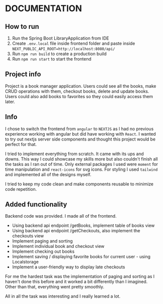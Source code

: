 # DOCUMENTATION

## How to run

1. Run the Spring Boot LibraryApplication from IDE
2. Create `.env.local` file inside frontend folder and paste inside `NEXT_PUBLIC_API_ROOT=http://localhost:8080/api/`
3. Run `npm run build` to create a production build
4. Run `npm run start` to start the frontend

## Project info
Project is a book manager application. Users could see all the books, make CRUD operations with them, checkout books, delete and update books. Users could also add books to favorites so they could easily access them later.

## Info

I chose to switch the frontend from `angular` to `NEXTJS` as I had no previous experience working with
angular but did have working with `React`. I wanted to try out nextjs server side components and thought
this project would be perfect for that.

I tried to implement everything from scratch. It came with its ups and downs.
This way I could showcase my skills more but also couldn't finish all the tasks as I ran out of time.
Only external packages I used were `moment` for time manipulation
and `react-icons` for svg icons. For styling I used `tailwind` and implemented all of the designs myself.

I tried to keep my code clean and make components reusable to minimize code repetition.

## Added functionality
Backend code was provided. I made all of the frontend. 

- Using backend api endpoint /getBooks, implement table of books view
- Using backend api endpoint /getCheckouts, also implement the checkouts view
- Implement paging and sorting
- Implement individual book and checkout view
- Implement checking out books
- Implement saving / displaying favorite books for current user - using Localstorage
- Implement a user-friendly way to display late checkouts

For me the hardest task was the implementation of paging and sorting as I haven't done this before and it worked
a bit differently than I imagined.
Other than that, everything went pretty smoothly.

All in all the task was interesting and I really learned a lot. 



